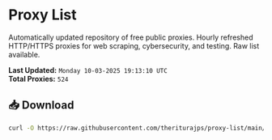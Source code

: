 # Proxy List

Automatically updated repository of free public proxies. Hourly refreshed HTTP/HTTPS proxies for web scraping, cybersecurity, and testing. Raw list available.

**Last Updated:** `Monday 10-03-2025 19:13:10 UTC`  
**Total Proxies:** `524`

## 📥 Download
```bash
curl -O https://raw.githubusercontent.com/theriturajps/proxy-list/main/proxies.txt
